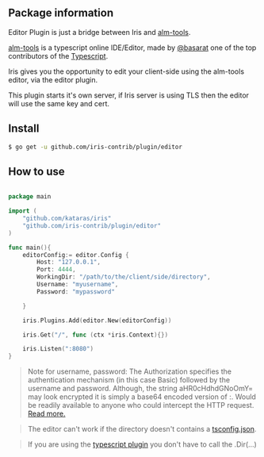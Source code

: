 ## Package information

Editor Plugin is just a bridge between Iris and [alm-tools](http://alm.tools).


[alm-tools](http://alm.tools) is a typescript online IDE/Editor, made by [@basarat](https://twitter.com/basarat) one of the top contributors of the [Typescript](http://www.typescriptlang.org).

Iris gives you the opportunity to edit your client-side using the alm-tools editor, via the editor plugin.


This plugin starts it's own server, if Iris server is using TLS then the editor will use the same key and cert.


## Install

```sh
$ go get -u github.com/iris-contrib/plugin/editor
```

## How to use

```go

package main

import (
	"github.com/kataras/iris"
	"github.com/iris-contrib/plugin/editor"
)

func main(){
	editorConfig:= editor.Config {
		Host: "127.0.0.1",
		Port: 4444,
		WorkingDir: "/path/to/the/client/side/directory",
		Username: "myusername",
		Password: "mypassword"

	}

	iris.Plugins.Add(editor.New(editorConfig))

	iris.Get("/", func (ctx *iris.Context){})

	iris.Listen(":8080")
}


```

> Note for username, password: The Authorization specifies the authentication mechanism (in this case Basic) followed by the username and password.
Although, the string aHR0cHdhdGNoOmY= may look encrypted it is simply a base64 encoded version of <username>:<password>.
Would be readily available to anyone who could intercept the HTTP request. [Read more.](https://www.httpwatch.com/httpgallery/authentication/)

> The editor can't work if the directory doesn't contains a [tsconfig.json](http://www.typescriptlang.org/docs/handbook/tsconfig.json.html).

> If you are using the [typescript plugin](https://github.com/iris-contrib/plugin/tree/master/typescript) you don't have to call the .Dir(...)
